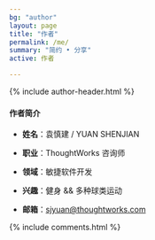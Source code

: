 ```yaml
---
bg: "author"
layout: page
title: "作者"
permalink: /me/
summary: "简约 • 分享"
active: 作者

---
```


{% include author-header.html %}

#### 作者简介

- **姓名**：袁慎建 / YUAN SHENJIAN

- **职业**：ThoughtWorks 咨询师

- **领域**：敏捷软件开发

- **兴趣**：健身 && 多种球类运动

- **邮箱**：sjyuan@thoughtworks.com



{% include comments.html %}
